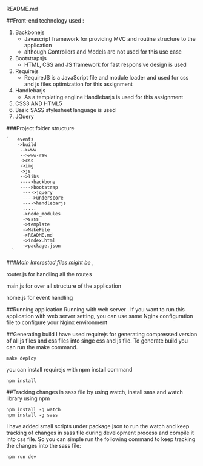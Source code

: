 README.md

##Front-end technology used :

 1. Backbonejs
      - Javascript framework for providing MVC and routine structure to the application 
	  - although Controllers and Models are not used for this use case
 2. Bootstrapsjs
	 - HTML, CSS and JS framework for fast responsive design is used
 3. Requirejs
       - RequireJS is a JavaScript file and module loader and used for css and js files optimization for this assignment
 4. Handlebarjs
    - As a templating engline Handlebarjs is used for this assignment
 5. CSS3 AND HTML5
 6. Basic SASS stylesheet language is used  
 7. JQuery 

###Project folder structure

    `   events
    	->build
    	 -->www
    	 -->www-raw
    	 ->css
    	 ->img
    	 ->js
    	 -->libs
    	 ---->backbone
    	 ---->bootstrap
    	  ---->jquery
    	  ---->underscore
    	  ---->handlebarjs
    	  .....
    	  ->node_modules
    	  ->sass
    	  ->template
    	  ->MakeFile
    	  ->README.md
    	  ->index.html
    	  ->package.json
      `

###*Main Interested files might be* ,

router.js for handling all the routes

main.js for over all structure of the application

home.js for event handling

##Running application
Running with web server . If you want to run this application with web server setting, you can use same Nginx configuration file to configure your Nginx environment


##Generating build
 I have used requirejs for generating compressed version of all js files and css files into singe css and js file. To generate build you can run the make command.
 

    make deploy

you can install requirejs with npm install command

    npm install 

##Tracking changes in sass file by using watch, install sass and watch library using npm

    npm install -g watch
    npm install -g sass 
I have added small scripts under package.json to run the watch and keep tracking of changes in sass file during development process and compile it into css file. So you can simple run the following command to keep tracking the changes into the sass file:

    npm run dev

 

